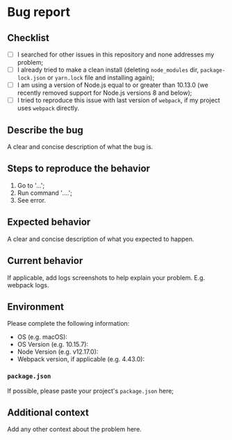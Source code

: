 # Bug report

## Checklist

- [ ] I searched for other issues in this repository and none addresses my problem;
- [ ] I already tried to make a clean install (deleting `node_modules` dir, `package-lock.json` or `yarn.lock` file and installing again);
- [ ] I am using a version of Node.js equal to or greater than 10.13.0 (we recently removed support for Node.js versions 8 and below);
- [ ] I tried to reproduce this issue with last version of `webpack`, if my project uses `webpack` directly.

## Describe the bug

A clear and concise description of what the bug is.

## Steps to reproduce the behavior

1. Go to '...';
2. Run command '....';
3. See error.

## Expected behavior

A clear and concise description of what you expected to happen.

## Current behavior

If applicable, add logs screenshots to help explain your problem. E.g. webpack logs.

## Environment

Please complete the following information:

- OS (e.g. macOS):
- OS Version (e.g. 10.15.7):
- Node Version (e.g. v12.17.0):
- Webpack version, if applicable (e.g. 4.43.0):

### `package.json`

If possible, please paste your project's `package.json` here;

## Additional context

Add any other context about the problem here.
